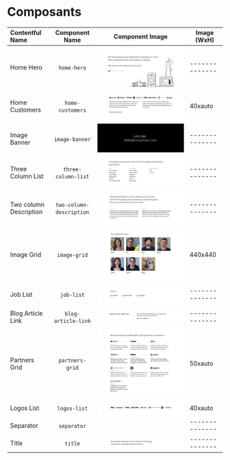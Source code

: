 # Composants

| Contentful Name         | Component Name                | Component Image                                             | Image (WxH)  |
|:----------------------- |:-----------------------------:|:-----------------------------------------------------------:|--------------|
| Home Hero               | `home-hero`                   | ![home-hero](images/home-hero.png)                          |--------------|
| Home Customers          | `home-customers`              | ![home-customers](images/home-customers.png)                | 40xauto      |
| Image Banner            | `image-banner`                | ![image-banner](images/image-banner.png)                    |--------------|
| Three Column List       | `three-column-list`           | ![three-column-list](images/three-column-list.png)          |--------------|
| Two column Description  | `two-column-description`      | ![two-column-description](images/two-column-description.png)|--------------|
| Image Grid              | `image-grid`                  | ![image-grid](images/image-grid.png)                        | 440x440      |
| Job List                | `job-list`                    | ![job-list](images/job-list.png)                            |--------------|
| Blog Article Link       | `blog-article-link`           | ![blog-article-link](images/blog-article-link.png)          |--------------|
| Partners Grid           | `partners-grid`               | ![partners-grid](images/partners-grid.png)                  | 50xauto      |
| Logos List              | `logos-list`                  | ![logos-list](images/logos-list.png)                        | 40xauto      |
| Separator               | `separator`                   | ![separator](images/separator.png)                          |--------------|
| Title                   | `title`                       | ![title](images/title.png)                                  |--------------|
